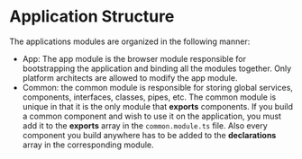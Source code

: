 # Application Structure

The applications modules are organized in the following manner:

* App: The app module is the browser module responsible for bootstrapping
the application and binding all the modules together. Only platform
architects are allowed to modify the app module.
* Common: the common module is responsible for storing global services, 
components, interfaces, classes, pipes, etc. The common module is unique 
in that it is the only module that **exports** components. If you build
a common component and wish to use it on the application, you must add it
to the **exports** array in the `common.module.ts` file. Also every
component you build anywhere has to be added to the **declarations**
array in the corresponding module.
